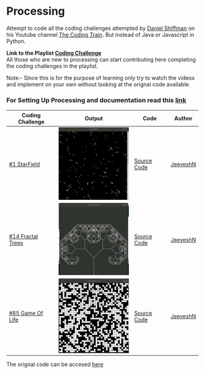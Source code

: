 # Processing
Attempt to code all the coding challenges attempted by [Daniel Shiffman](https://github.com/shiffman) on his Youtube channel [The Coding Train](https://www.youtube.com/channel/UCvjgXvBlbQiydffZU7m1_aw). But instead of Java or Javascript in Python. 
  
**Link to the Playlist [Coding Challenge](https://www.youtube.com/playlist?list=PLRqwX-V7Uu6ZiZxtDDRCi6uhfTH4FilpH)**    
All those who are new to processing can start contributing here completing the coding challenges in the playlist.  
  
Note:- Since this is for the purpose of learning only try to watch the videos and implement on your own without looking at the orignal code available.
### For Setting Up Processing and documentation read this [link](https://processing.org/) 

Coding Challenge | Output | Code | Author
-----------------|--------|------ | ------
[#1 StarField](https://youtu.be/17WoOqgXsRM) | <img src="/extras/StarField.gif" width="200"> | [Source Code](./StarField.pyde) | [JeeveshN](https://github.com/JeeveshN)
[#14 Fractal Trees](https://youtu.be/0jjeOYMjmDU) | <img src="/extras/FractalTrees1.gif" width="200"> | [Source Code](./FractalTrees.pyde) | [JeeveshN](https://github.com/JeeveshN)
[#85 Game Of Life](https://youtu.be/FWSR_7kZuYg) | <img src="/extras/GameOfLife.gif" width="200"> | [Source Code](./GameOfLife.pyde) | [JeeveshN](https://github.com/JeeveshN)

The orignal code can be accesed [here](https://github.com/CodingTrain/website/tree/master/CodingChallenges)
